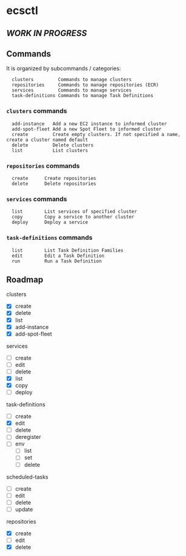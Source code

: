 # ecsctl

## *WORK IN PROGRESS*

## Commands

It is organized by subcommands / categories:
```
  clusters         Commands to manage clusters
  repositories     Commands to manage repositories (ECR)
  services         Commands to manage services
  task-definitions Commands to manage Task Definitions
```

### `clusters` commands
```
  add-instance   Add a new EC2 instance to informed cluster
  add-spot-fleet Add a new Spot Fleet to informed cluster
  create         Create empty clusters. If not specified a name, create a cluster named default
  delete         Delete clusters
  list           List clusters
```

### `repositories` commands
```
  create      Create repositories
  delete      Delete repositories
```

### `services` commands
```
  list        List services of specified cluster
  copy        Copy a service to another cluster
  deploy      Deploy a service
```

### `task-definitions` commands
```
  list        List Task Definition Families
  edit        Edit a Task Definition
  run         Run a Task Definition
```

## Roadmap

clusters
  - [x] create
  - [x] delete
  - [x] list
  - [x] add-instance
  - [x] add-spot-fleet

services
  - [ ] create
  - [ ] edit
  - [ ] delete
  - [x] list
  - [x] copy
  - [ ] deploy

task-definitions
  - [ ] create
  - [x] edit
  - [ ] delete
  - [ ] deregister
  - [ ] env
    - [ ] list
    - [ ] set
    - [ ] delete

scheduled-tasks
  - [ ] create
  - [ ] edit
  - [ ] delete
  - [ ] update

repositories
  - [x] create
  - [ ] edit
  - [x] delete
